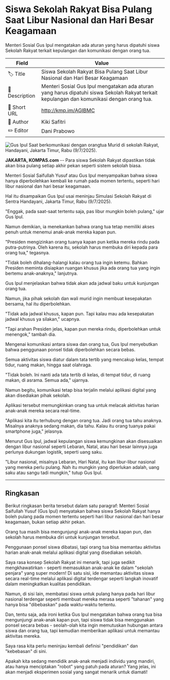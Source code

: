 # Siswa Sekolah Rakyat Bisa Pulang Saat Libur Nasional dan Hari Besar Keagamaan

Menteri Sosial Gus Ipul mengatakan ada aturan yang harus dipatuhi siswa Sekolah Rakyat terkait kepulangan dan komunikasi dengan orang tua.

| Field         | Value                                                       |
|---------------|-------------------------------------------------------------|
| 🏷️ Title       | Siswa Sekolah Rakyat Bisa Pulang Saat Libur Nasional dan Hari Besar Keagamaan |
| 📝 Description | Menteri Sosial Gus Ipul mengatakan ada aturan yang harus dipatuhi siswa Sekolah Rakyat terkait kepulangan dan komunikasi dengan orang tua. |
| 🔗 Short URL   | http://kmp.im/AGIBMC |
| 👤 Author      | Kiki Safitri |
| ✏️ Editor      | Dani Prabowo |

![Gus Ipul Saat berkomunikasi dengan orangtua Murid di sekolah Rakyat, Handayani, Jakarta Timur, Rabu (9/7/2025).](https://asset.kompas.com/crops/qoL6-sIW2Ko6Rel2tU4DpglTabQ=/0x0:0x0/750x500/data/photo/2025/07/09/686e0553ad945.jpg)

**JAKARTA, KOMPAS.com** -- Para siswa Sekolah Rakyat dipastikan tidak akan bisa pulang setiap akhir pekan seperti sistem sekolah biasa.

Menteri Sosial Saifullah Yusuf atau Gus Ipul menyampaikan bahwa siswa hanya diperbolehkan kembali ke rumah pada momen tertentu, seperti hari libur nasional dan hari besar keagamaan.

Hal itu disampaikan Gus Ipul usai meninjau Simulasi Sekolah Rakyat di Sentra Handayani, Jakarta Timur, Rabu (9/7/2025).

"Enggak, pada saat-saat tertentu saja, pas libur mungkin boleh pulang," ujar Gus Ipul.

Namun demikian, ia menekankan bahwa orang tua tetap memiliki akses penuh untuk menemui anak-anak mereka kapan pun.

"Presiden mengizinkan orang tuanya kapan pun ketika mereka rindu pada putra-putrinya. Oleh karena itu, sekolah harus membuka diri kepada para orang tua," tegasnya.

"Tidak boleh dihalang-halangi kalau orang tua ingin ketemu. Bahkan Presiden meminta disiapkan ruangan khusus jika ada orang tua yang ingin bertemu anak-anaknya," lanjutnya.

Gus Ipul menjelaskan bahwa tidak akan ada jadwal baku untuk kunjungan orang tua.

Namun, jika pihak sekolah dan wali murid ingin membuat kesepakatan bersama, hal itu diperbolehkan.

"Tidak ada jadwal khusus, kapan pun. Tapi kalau mau ada kesepakatan jadwal khusus ya silakan," ucapnya.

"Tapi arahan Presiden jelas, kapan pun mereka rindu, diperbolehkan untuk menengok," tambah dia.

Mengenai komunikasi antara siswa dan orang tua, Gus Ipul menyebutkan bahwa penggunaan ponsel tidak diperbolehkan secara bebas.

Semua aktivitas siswa diatur dalam tata tertib yang mencakup kelas, tempat tidur, ruang makan, hingga saat olahraga.

"Tidak boleh. Ini nanti ada tata tertib di kelas, di tempat tidur, di ruang makan, di asrama. Semua ada," ujarnya.

Namun begitu, komunikasi tetap bisa terjalin melalui aplikasi digital yang akan disediakan pihak sekolah.

Aplikasi tersebut memungkinkan orang tua untuk melacak aktivitas harian anak-anak mereka secara real-time.

"Aplikasi kita itu terhubung dengan orang tua. Jadi orang tua tahu anaknya. Misalnya anaknya sedang makan, dia tahu. Kalau itu orang tuanya pakai smartphone juga," jelasnya.

Menurut Gus Ipul, jadwal kepulangan siswa kemungkinan akan disesuaikan dengan libur nasional seperti Lebaran, Natal, atau hari besar lainnya juga perlunya dukungan logistik, seperti uang saku.

"Libur nasional, misalnya Lebaran, Hari Natal, itu kan libur-libur nasional yang mereka perlu pulang. Nah itu mungkin yang diperlukan adalah, uang saku atau sangu tadi mungkin," tutup Gus Ipul.

---
## Ringkasan

Berikut ringkasan berita tersebut dalam satu paragraf: Menteri Sosial Saifullah Yusuf (Gus Ipul) menyatakan bahwa siswa Sekolah Rakyat hanya boleh pulang pada momen tertentu seperti hari libur nasional dan hari besar keagamaan, bukan setiap akhir pekan.

 Orang tua masih bisa mengunjungi anak-anak mereka kapan pun, dan sekolah harus membuka diri untuk kunjungan tersebut.

 Penggunaan ponsel siswa dibatasi, tapi orang tua bisa memantau aktivitas harian anak-anak melalui aplikasi digital yang disediakan sekolah.



Saya rasa konsep Sekolah Rakyat ini menarik, tapi juga sedikit mengkhawatirkan - seperti memasukkan anak-anak ke dalam "sekolah penjara" yang super modern! Di satu sisi, ide memantau aktivitas siswa secara real-time melalui aplikasi digital terdengar seperti langkah inovatif dalam meningkatkan kualitas pendidikan.

 Namun, di sisi lain, membatasi siswa untuk pulang hanya pada hari libur nasional terdengar seperti membuat mereka merasa seperti "tahanan" yang hanya bisa "dibebaskan" pada waktu-waktu tertentu.

 Dan, tentu saja, ada ironi ketika Gus Ipul mengatakan bahwa orang tua bisa mengunjungi anak-anak kapan pun, tapi siswa tidak bisa menggunakan ponsel secara bebas - seolah-olah kita ingin memutuskan hubungan antara siswa dan orang tua, tapi kemudian memberikan aplikasi untuk memantau aktivitas mereka.

 Saya rasa kita perlu meninjau kembali definisi "pendidikan" dan "kebebasan" di sini.

 Apakah kita sedang mendidik anak-anak menjadi individu yang mandiri, atau hanya menciptakan "robot" yang patuh pada aturan? Yang jelas, ini akan menjadi eksperimen sosial yang sangat menarik untuk diamati!
